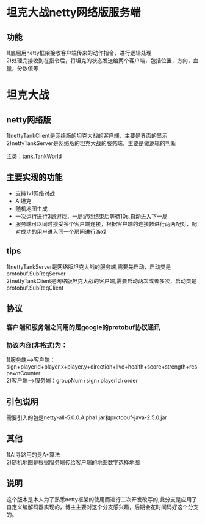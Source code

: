
# 坦克大战netty网络版服务端

## 功能

1)底层用netty框架接收客户端传来的动作指令，进行逻辑处理<br>
2)处理完接收到在指令后，将坦克的状态发送给两个客户端，包括位置，方向，血量，分数值等<br>



# 坦克大战

## netty网络版

1)nettyTankClient是网络版的坦克大战的客户端，主要是界面的显示<br>
2)nettyTankServer是网络版的坦克大战的服务端，主要是做逻辑的判断<br>

主类：tank.TankWorld

## 主要实现的功能

+ 支持1v1网络对战
+ AI坦克
+ 随机地图生成
+ 一次运行进行3局游戏，一局游戏结束后等待10s,自动进入下一局
+ 服务端可以同时接受多个客户端连接，根据客户端的连接数进行两两配对，配对成功的用户进入同一个房间进行游戏

## tips<br>
1)nettyTankServer是网络版坦克大战的服务端,需要先启动，启动类是protobuf.SubReqServer<br>
2)nettyTankClient是网络版坦克大战的客户端,需要启动两次或者多次，启动类是protobuf.SubReqClient<br>


## 协议
### 客户端和服务端之间用的是google的protobuf协议通讯
### 协议内容(非格式)为：
1)服务端——>客户端：sign+playerId+player.x+player.y+direction+live+health+score+strength+respawnCounter<br>
2)客户端——>服务端：groupNum+sign+playerId+order<br>

## 引包说明
需要引入的包是netty-all-5.0.0.Alpha1.jar和protobuf-java-2.5.0.jar

## 其他
1)AI寻路用的是A*算法<br>
2)随机地图是根据服务端传给客户端的地图数字选择地图<br>

## 说明
这个版本是本人为了熟悉netty框架的使用而进行二次开发改写的,此分支是应用了自定义编解码器实现的，博主主要对这个分支感兴趣，后期会花时间码好这个分支的。